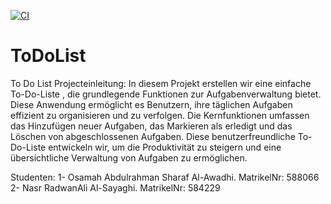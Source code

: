[![CI](https://github.com/nasrwihtw/ToDoList/actions/workflows/tests.yml/badge.svg)](https://github.com/nasrwihtw/ToDoList/actions/workflows/tests.yml)

# ToDoList
To Do List Projecteinleitung: In diesem Projekt erstellen wir eine einfache To-Do-Liste , die grundlegende Funktionen zur Aufgabenverwaltung bietet. Diese Anwendung ermöglicht es Benutzern, ihre täglichen Aufgaben effizient zu organisieren und zu verfolgen. Die Kernfunktionen umfassen das Hinzufügen neuer Aufgaben, das Markieren als erledigt und das Löschen von abgeschlossenen Aufgaben. Diese benutzerfreundliche To-Do-Liste entwickeln wir, um die Produktivität zu steigern und eine übersichtliche Verwaltung von Aufgaben zu ermöglichen.

Studenten: 1- Osamah Abdulrahman Sharaf Al-Awadhi. MatrikelNr: 588066 2- Nasr RadwanAli Al-Sayaghi. MatrikelNr: 584229

